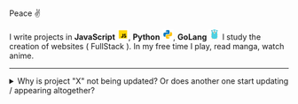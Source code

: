 Peace ✌️

I write projects in **JavaScript** <img src="https://raw.githubusercontent.com/Redume/Redume/master/icons/javascript.svg" alt="JavaScript" height=20>, **Python** <img src="https://raw.githubusercontent.com/Redume/Redume/master/icons/python.svg" alt="Python" height=20>, **GoLang** <img src="https://raw.githubusercontent.com/Redume/Redume/master/icons/golang.svg" alt="GoLang" height=20> I study the creation of websites ( FullStack ). In my free time I play, read manga, watch anime.

---

<details> 
  <summary>Why is project "X" not being updated? Or does another one start updating / appearing altogether?</summary>
Either I got tired of one project and I wanted to do another, or I lost the motivation to update or maintain the project.
</details>
